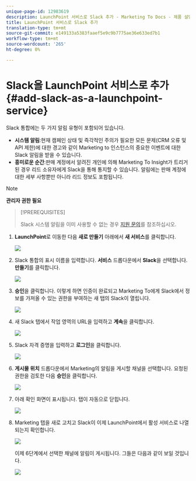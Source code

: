 ```yaml
---
unique-page-id: 12983619
description: LaunchPoint 서비스로 Slack 추가 - Marketing To Docs - 제품 설명서
title: LaunchPoint 서비스로 Slack 추가
translation-type: tm+mt
source-git-commit: e149133a5383faaef5e9c9b7775ae36e633ed7b1
workflow-type: tm+mt
source-wordcount: '265'
ht-degree: 0%

---
```



# Slack을 LaunchPoint 서비스로 추가 {#add-slack-as-a-launchpoint-service}

Slack 통합에는 두 가지 알림 유형이 포함되어 있습니다.

* **시스템 알림**:현재 캠페인 상태 및 즉각적인 주의가 필요한 모든 문제(CRM 오류 및 API 제한)에 대한 경고와 같이 Marketing to 인스턴스의 중요한 이벤트에 대한 Slack 알림을 받을 수 있습니다.
* **흥미로운 순간**:판매 계정에서 알려진 개인에 의해 Marketing To Insight가 트리거된 경우 리드 소유자에게 Slack을 통해 통지할 수 있습니다. 알림에는 판매 계정에 대한 세부 사항뿐만 아니라 리드 정보도 포함됩니다.

>[!NOTE]
>
>**관리자 권한 필요**

>[!PREREQUISITES]
>
>Slack 시스템 알림을 이미 사용할 수 없는 경우 [지원 문의](http://docs.marketo.com/cdn-cgi/l/email-protection#1d6e686d6d726f695d707c6f76786972337e7270)를 참조하십시오.

1. **LaunchPoint**&#x200B;로 이동한 다음 **새로 만들기** 아래에서 **새 서비스**&#x200B;를 클릭합니다.

   ![](assets/image2017-11-27-14-3a13-3a18.png)

1. Slack 통합의 표시 이름을 입력합니다. **서비스** 드롭다운에서 **Slack**&#x200B;을 선택합니다. **만들기**&#x200B;를 클릭합니다.

   ![](assets/image2017-11-27-15-3a54-3a11.png)

1. **승인**&#x200B;을 클릭합니다. 이렇게 하면 인증이 완료되고 Marketing To에게 Slack에서 정보를 가져올 수 있는 권한을 부여하는 새 탭의 Slack이 열립니다.

   ![](assets/image2017-11-27-14-3a16-3a6.png)

1. 새 Slack 탭에서 작업 영역의 URL을 입력하고 **계속**&#x200B;을 클릭합니다.

   ![](assets/image2017-11-27-15-3a1-3a29.png)

1. Slack 자격 증명을 입력하고 **로그인**&#x200B;을 클릭합니다.

   ![](assets/image2017-11-27-15-3a1-3a3.png)

1. **게시물 위치** 드롭다운에서 Marketing의 알림을 게시할 채널을 선택합니다. 요청된 권한을 검토한 다음 **승인**&#x200B;을 클릭합니다.

   ![](assets/image2018-1-9-13-3a21-3a50.png)

1. 아래 확인 화면이 표시됩니다. 탭이 자동으로 닫힙니다.

   ![](assets/image2017-11-27-15-3a51-3a57.png)

1. Marketing 탭을 새로 고치고 Slack이 이제 LaunchPoint에서 활성 서비스로 나열되는지 확인합니다.

   ![](assets/image2017-11-27-15-3a55-3a37.png)

   이제 6단계에서 선택한 채널에 알림이 게시됩니다. 그들은 다음과 같이 보일 것입니다.

   ![](assets/samplenotification.png)

